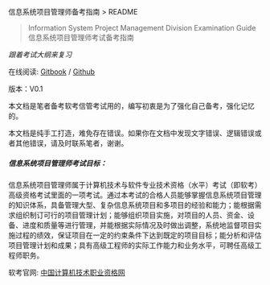 信息系统项目管理师备考指南 > README

> Information System Project Management Division Examination Guide  
> 信息系统项目管理师考试备考指南

*跟着考试大纲来复习*

在线阅读: [Gitbook](http://wangyongtao.gitbooks.io/information_system_project_management/) / [Github](https://github.com/wangyongtao/information_system_project_management/) 

版本：V0.1

本文档是笔者备考软考信管考试用的，编写初衷是为了强化自己备考，强化记忆的。

本文档是纯手工打造，难免存在错误。如果你在文档中发现文字错误、逻辑错误或者其他错误，请及时联系笔者，谢谢。


##### 信息系统项目管理师考试目标：
信息系统项目管理师属于计算机技术与软件专业技术资格（水平）考试（即软考）高级资格考试里面的一项考试。通过本考试的合格人员能够掌握信息系统项目管理的知识体系，具备管理大型、复杂信息系统项目和多项目的经验和能力；能根据需求组织制订可行的项目管理计划；能够组织项目实施，对项目的人员、资金、设备、进度和质量等进行管理，并能根据实际情况及时做出调整，系统地监督项目实施过程的绩效，保证项目在一定的约束条件下达到既定的项目目标；能分析和评估项目管理计划和成果；具有高级工程师的实际工作能力和业务水平，可聘任高级工程师职务。

软考官网: [中国计算机技术职业资格网](http://www.ruankao.org.cn/jsj/cms/index.html) 





